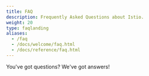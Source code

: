 ```yaml
---
title: FAQ
description: Frequently Asked Questions about Istio.
weight: 20
type: faqlanding
aliases:
  - /faq
  - /docs/welcome/faq.html
  - /docs/reference/faq.html
---
```


You've got questions? We've got answers!

